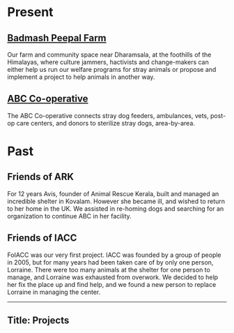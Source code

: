 [//]: # (comments)

Present
=========
[Badmash Peepal Farm]( #about "About" )
----------
Our farm and community space near Dharamsala, at the foothills of the Himalayas, where culture jammers, hactivists and change-makers can either help us run our welfare programs for stray animals or propose and implement a project to help animals in another way.

[ABC Co-operative]( #ABC-Cooperative "ABC Co-operative" )
----------
The ABC Co-operative connects stray dog feeders, ambulances, vets, post-op care centers, and donors to sterilize stray dogs, area-by-area.

Past
=========
Friends of ARK
----------
For 12 years Avis, founder of Animal Rescue Kerala, built and managed an incredible shelter in Kovalam. However she became ill, and wished to return to her home in the UK. We assisted in re-homing dogs and searching for an organization to continue ABC in her facility.

Friends of IACC
----------
FoIACC was our very first project. IACC was founded by a group of people in 2005, but for many years had been taken care of by only one person, Lorraine. There were too many animals at the shelter for one person to manage, and Lorraine was exhausted from overwork. We decided to help her fix the place up and find help, and we found a new person to replace Lorraine in managing the center.

---
Title: Projects
---
